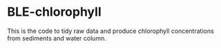 # BLE-chlorophyll
This is the code to tidy raw data and produce chlorophyll concentrations from sediments and water column.
